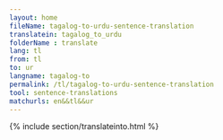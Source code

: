 ```yaml
---
layout: home
fileName: tagalog-to-urdu-sentence-translation
translatein: tagalog_to_urdu
folderName : translate
lang: tl
from: tl
to: ur
langname: tagalog-to
permalink: /tl/tagalog-to-urdu-sentence-translation
tool: sentence-translations
matchurls: en&&tl&&ur
---
```

{% include section/translateinto.html %}
